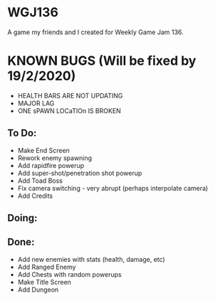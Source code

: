 # WGJ136
 A game my friends and I created for Weekly Game Jam 136.
 
 # KNOWN BUGS (Will be fixed by 19/2/2020)
 
 * HEALTH BARS ARE NOT UPDATING
 * MAJOR LAG
 * ONE sPAWN LOCaTIOn IS BROKEN
 
 ## To Do:
  * Make End Screen
  * Rework enemy spawning
  * Add rapidfire powerup
  * Add super-shot/penetration shot powerup
  * Add Toad Boss
  * Fix camera switching - very abrupt (perhaps interpolate camera)
  * Add Credits

## Doing:
  

## Done:
  * Add new enemies with stats (health, damage, etc)
  * Add Ranged Enemy
  * Add Chests with random powerups
  * Make Title Screen
  * Add Dungeon
